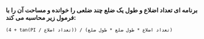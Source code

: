### برنامه ای تعداد اضلاع و طول یک ضلع چند ضلعی را خوانده و مساحت آن را با فرمول زیر محاسبه می کند:

```
(4 + tan(PI / تعداد اضلاع)) / (تعداد اضلاع * طول ضلع * طول ضلع)
```